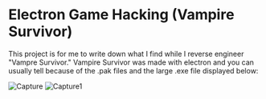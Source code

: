 
# Electron Game Hacking (Vampire Survivor)


This project is for me to write down what I find while I reverse engineer "Vampre Survivor." Vampire Survivor was made with electron and you can usually tell because of the .pak files and the large .exe file displayed below:


![Capture](https://user-images.githubusercontent.com/130214281/234105681-76cea2f8-ad7d-42ab-942c-642b9fa33e66.PNG)
![Capture1](https://user-images.githubusercontent.com/130214281/234105684-ac0f05f8-78b7-4df3-9f95-e1791a5c05e8.PNG)
